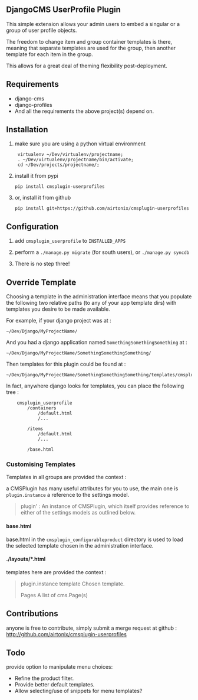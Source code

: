 ## DjangoCMS UserProfile Plugin

This simple extension allows your admin users to embed a singular or
a group of user profile objects.

The freedom to change item and group container templates is there, meaning
that separate templates are used for the group, then another template for
each item in the group.

This allows for a great deal of theming flexibility post-deployment.

## Requirements

* django-cms
* django-profiles
* And all the requirements the above project(s) depend on.


## Installation

1. make sure you are using a python virtual environment

		virtualenv ~/Dev/virtualenv/projectname;
		. ~/Dev/virtualenv/projectname/bin/activate;
		cd ~/Dev/projects/projectname/;

2. install it from pypi

	`pip install cmsplugin-userprofiles`

3. or, install it from github

	`pip install git+https://github.com/airtonix/cmsplugin-userprofiles`


## Configuration

1. add `cmsplugin_userprofile` to `INSTALLED_APPS`

2. perform a `./manage.py migrate` (for south users), or `./manage.py syncdb`

3. There is no step three!


## Override Template

Choosing a template in the administration interface means that you
populate the following two relative paths (to any of your app template dirs)
with templates you desire to be made available.

For example, if your django project was at :

	~/Dev/Django/MyProjectName/

And you had a django application named `SomethingSomethingSomething` at :

	~/Dev/Django/MyProjectName/SomethingSomethingSomething/

Then templates for this plugin could be found at :

	~/Dev/Django/MyProjectName/SomethingSomethingSomething/templates/cmsplugin_userprofile

In fact, anywhere django looks for templates, you can place the following tree :

		cmsplugin_userprofile
			/containers
				/default.html
				/...

			/items
				/default.html
				/...

			/base.html

### Customising Templates

Templates in all groups are provided the context :

a CMSPlugin has many useful attributes for you to use, the main one
is `plugin.instance` a reference to the settings model.

>	 plugin' :
>		 An instance of CMSPlugin, which itself provides reference to either
>		 of the settings models as outlined below.

#### base.html

base.html in the `cmsplugin_configurableproduct` directory is used to load the
selected template chosen in the administration interface.


#### ./layouts/*.html

templates here are provided the context :

>	 plugin.instance
>		  template
>			   Chosen template.
>
>	 Pages
>		A list of cms.Page(s)




## Contributions

anyone is free to contribute, simply submit a merge request at
github : http://github.com/airtonix/cmsplugin-userprofiles


## Todo

provide option to manipulate menu choices:

* Refine the product filter.
* Provide better default templates.
* Allow selecting/use of snippets for menu templates?
